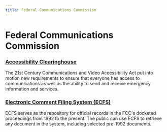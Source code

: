 ```yaml
---
title: Federal Communications Commission
---
```


# Federal Communications Commission

### [Accessibility Clearinghouse](http://apps.fcc.gov/accessibilityclearinghouse/developers.html)
The 21st Century Communications and Video Accessibility Act put into motion new requirements to ensure that everyone has access to communications as well as the ability to send and receive emergency information and services.

### [Electronic Comment Filing System (ECFS)](https://www.fcc.gov/ecfs/public-api-docs.html)
ECFS serves as the repository for official records in the FCC's docketed proceedings from 1992 to the present. The public can use ECFS to retrieve any document in the system, including selected pre-1992 documents.
